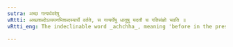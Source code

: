 ```yaml
---
sutra: अच्छ गत्यर्थवदेषु
vRtti: अच्छशब्दोऽव्ययनभिशब्दस्यार्थे वर्तते, स गत्यर्थेषु धातुषु यदतौ च गतिसंज्ञो भवति ॥
vRtti_eng: The indeclinable word _achchha_, meaning 'before in the presence of,' is called _gati_, when used in composition with verbs denoting 'motion' or with the verb '_vad_' to speak.

---
```


